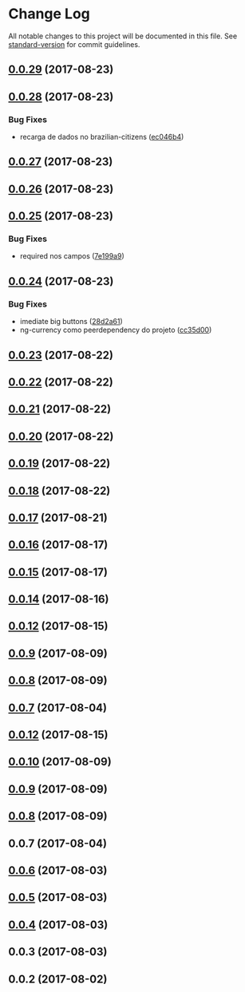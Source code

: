 # Change Log

All notable changes to this project will be documented in this file. See [standard-version](https://github.com/conventional-changelog/standard-version) for commit guidelines.

<a name="0.0.29"></a>
## [0.0.29](https://github.com/rhases/angular-formly-templates-rhases/compare/v0.0.28...v0.0.29) (2017-08-23)



<a name="0.0.28"></a>
## [0.0.28](https://github.com/rhases/angular-formly-templates-rhases/compare/v0.0.27...v0.0.28) (2017-08-23)


### Bug Fixes

* recarga de dados no brazilian-citizens ([ec046b4](https://github.com/rhases/angular-formly-templates-rhases/commit/ec046b4))



<a name="0.0.27"></a>
## [0.0.27](https://github.com/rhases/angular-formly-templates-rhases/compare/v0.0.26...v0.0.27) (2017-08-23)



<a name="0.0.26"></a>
## [0.0.26](https://github.com/rhases/angular-formly-templates-rhases/compare/v0.0.25...v0.0.26) (2017-08-23)



<a name="0.0.25"></a>
## [0.0.25](https://github.com/rhases/angular-formly-templates-rhases/compare/v0.0.24...v0.0.25) (2017-08-23)


### Bug Fixes

* required nos campos ([7e199a9](https://github.com/rhases/angular-formly-templates-rhases/commit/7e199a9))



<a name="0.0.24"></a>
## [0.0.24](https://github.com/rhases/angular-formly-templates-rhases/compare/v0.0.23...v0.0.24) (2017-08-23)


### Bug Fixes

* imediate big buttons ([28d2a61](https://github.com/rhases/angular-formly-templates-rhases/commit/28d2a61))
* ng-currency como peerdependency do projeto ([cc35d00](https://github.com/rhases/angular-formly-templates-rhases/commit/cc35d00))



<a name="0.0.23"></a>
## [0.0.23](https://github.com/rhases/angular-formly-templates-rhases/compare/v0.0.22...v0.0.23) (2017-08-22)



<a name="0.0.22"></a>
## [0.0.22](https://github.com/rhases/angular-formly-templates-rhases/compare/v0.0.21...v0.0.22) (2017-08-22)



<a name="0.0.21"></a>
## [0.0.21](https://github.com/rhases/angular-formly-templates-rhases/compare/v0.0.20...v0.0.21) (2017-08-22)



<a name="0.0.20"></a>
## [0.0.20](https://github.com/rhases/angular-formly-templates-rhases/compare/v0.0.19...v0.0.20) (2017-08-22)



<a name="0.0.19"></a>
## [0.0.19](https://github.com/rhases/angular-formly-templates-rhases/compare/v0.0.18...v0.0.19) (2017-08-22)



<a name="0.0.18"></a>
## [0.0.18](https://github.com/rhases/angular-formly-templates-rhases/compare/v0.0.17...v0.0.18) (2017-08-22)



<a name="0.0.17"></a>
## [0.0.17](https://github.com/rhases/angular-formly-templates-rhases/compare/v0.0.16...v0.0.17) (2017-08-21)



<a name="0.0.16"></a>
## [0.0.16](https://github.com/rhases/angular-formly-templates-rhases/compare/v0.0.15...v0.0.16) (2017-08-17)



<a name="0.0.15"></a>
## [0.0.15](https://github.com/rhases/angular-formly-templates-rhases/compare/v0.0.14...v0.0.15) (2017-08-17)



<a name="0.0.14"></a>
## [0.0.14](https://github.com/rhases/angular-formly-templates-rhases/compare/v0.0.13...v0.0.14) (2017-08-16)



<a name="0.0.12"></a>
## [0.0.12](https://github.com/rhases/angular-formly-templates-rhases/compare/v0.0.9...v0.0.12) (2017-08-15)



<a name="0.0.9"></a>
## [0.0.9](https://github.com/rhases/angular-formly-templates-rhases/compare/v0.0.8...v0.0.9) (2017-08-09)



<a name="0.0.8"></a>
## [0.0.8](https://github.com/rhases/angular-formly-templates-rhases/compare/v0.0.7...v0.0.8) (2017-08-09)



<a name="0.0.7"></a>
## [0.0.7](https://github.com/rhases/angular-formly-templates-rhases/compare/v0.0.6...v0.0.7) (2017-08-04)



<a name="0.0.12"></a>
## [0.0.12](https://github.com/rhases/angular-formly-templates-rhases/compare/v0.0.10...v0.0.12) (2017-08-15)



<a name="0.0.10"></a>
## [0.0.10](https://github.com/rhases/angular-formly-templates-rhases/compare/v0.0.9...v0.0.10) (2017-08-09)



<a name="0.0.9"></a>
## [0.0.9](https://github.com/rhases/angular-formly-templates-rhases/compare/v0.0.8...v0.0.9) (2017-08-09)



<a name="0.0.8"></a>
## [0.0.8](https://github.com/rhases/angular-formly-templates-rhases/compare/v0.0.7...v0.0.8) (2017-08-09)



<a name="0.0.7"></a>
## 0.0.7 (2017-08-04)



<a name="0.0.6"></a>
## [0.0.6](https://github.com/rhases/angular-formly-templates-rhases/compare/v0.0.5...v0.0.6) (2017-08-03)



<a name="0.0.5"></a>
## [0.0.5](https://github.com/rhases/angular-formly-templates-rhases/compare/v0.0.4...v0.0.5) (2017-08-03)



<a name="0.0.4"></a>
## [0.0.4](http://wittydeveloper/typescript-npm-module-bootstrap/compare/v0.0.3...v0.0.4) (2017-08-03)



<a name="0.0.3"></a>
## 0.0.3 (2017-08-03)



<a name="0.0.2"></a>
## 0.0.2 (2017-08-02)
